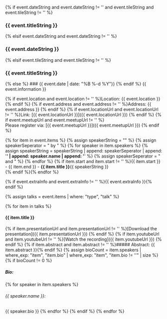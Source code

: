 {% if event.dateString and event.dateString != '' and event.tileString and event.tileString != '' %}
<h3 id="{{ event.dateString | replace: " ", "-" | downcase }}">{{ event.titleString }}</h3>
{% elsif event.dateString and event.dateString != '' %}
<h3 id="{{ event.dateString | replace: " ", "-" | downcase }}">{{ event.dateString }}</h3>
{% elsif event.tileString and event.tileString != '' %}
<h3 id="{{ event.date | date: "%B %-d %Y" | replace: " ", "-" | downcase }}">{{ event.titleString }}</h3>
{% else %}
### {{ event.date | date: "%B %-d %Y"}}
{% endif %}
{{ event.information }}  

{% if event.location and event.location != '' %}Location: {{ event.location }}  {% endif %}
{% if event.address and event.address != '' %}Address: {{ event.address }}  {% endif %}
{% if event.locationUrl and event.locationUrl != '' %}Link: [{{ event.locationUrl }}]({{ event.locationUrl }})  {% endif %}
{% if event.meetupUrl and event.meetupUrl != '' %}  
Please register via: [{{ event.meetupUrl }}]({{ event.meetupUrl }})  {% endif %}

{% for item in event.items %}
  {% assign speakerString = "" %}
  {% assign speakerSeperator = " by " %}
  {% for speaker in item.speakers %}
    {% assign speakerString = speakerString | append: speakerSeperator | append: '<strong>' | append: speaker.name | append: '</strong>' %}
    {% assign speakerSeperator = " and " %}
  {% endfor %}
{% if item.start and item.start != '' %}{{ item.start }} - {{ item.end }} - **{{ item.title }}**{{ speakerString }}  
{% endif %}{% endfor %} 

{% if event.extraInfo and event.extraInfo != '' %}{{ event.extraInfo }}{% endif %}

{% assign talks = event.items | where: "type", "talk" %}  

{% for item in talks %} 
#### {{ item.title }}
{% if item.presentationUrl and item.presentationUrl != '' %}[Download the presentation]({{ item.presentationUrl }})  {% endif %}
{% if item.youtubeUrl and item.youtubeUrl != '' %}[Watch the recording]({{ item.youtubeUrl }})  {% endif %}
{% if item.abstract and item.abstract != '' %}##### Abstract:
{{ item.abstract }}{% endif %}
{% assign bioCount = item.speakers | where_exp: "item", "item.bio" | where_exp: "item", "item.bio != ''" | size %}
{% if bioCount != 0 %}
##### Bio:
{% for speaker in item.speakers %}  
###### {{ speaker.name }}: 
{{ speaker.bio }}
{% endfor %} 
{% endif %}
{% endfor %}  

